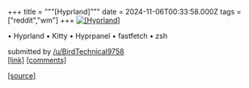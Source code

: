 +++
title = """[Hyprland]"""
date = 2024-11-06T00:33:58.000Z
tags = ["reddit","wm"]
+++
[![[Hyprland] ](https://b.thumbs.redditmedia.com/HFAp02ptadC4zSaHbBItHUjjGmY1maIccZocSgNrWUs.jpg "[Hyprland] ")](https://www.reddit.com/r/unixporn/comments/1gklyx2/hyprland/)

• Hyprland • Kitty • Hyprpanel • fastfetch • zsh

submitted by [/u/BirdTechnical9758](https://www.reddit.com/user/BirdTechnical9758)  
[\[link\]](https://www.reddit.com/gallery/1gklyx2) [\[comments\]](https://www.reddit.com/r/unixporn/comments/1gklyx2/hyprland/)

[[source]](https://www.reddit.com/r/unixporn/comments/1gklyx2/hyprland/)
